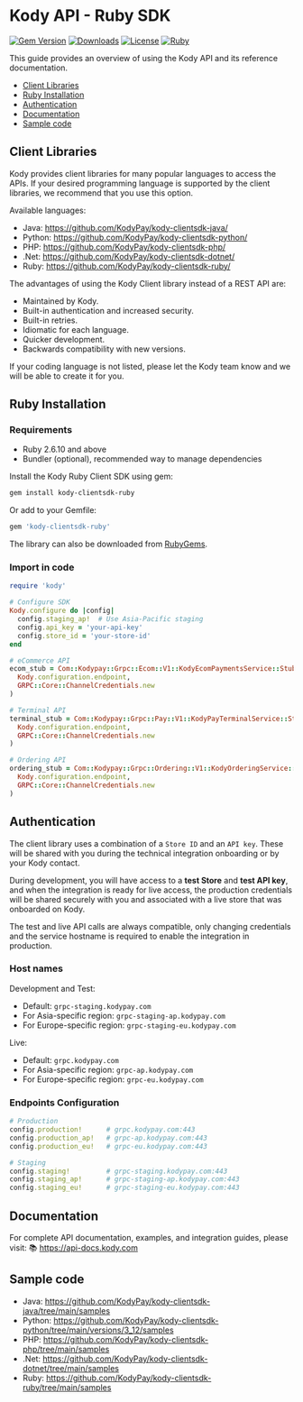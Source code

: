 # Kody API - Ruby SDK

[![Gem Version](https://badge.fury.io/rb/kody-clientsdk-ruby.svg)](https://badge.fury.io/rb/kody-clientsdk-ruby)
[![Downloads](https://img.shields.io/gem/dt/kody-clientsdk-ruby.svg)](https://rubygems.org/gems/kody-clientsdk-ruby)
[![License](https://img.shields.io/badge/License-MIT-blue.svg)](https://opensource.org/licenses/MIT)
[![Ruby](https://img.shields.io/badge/ruby-%3E%3D%202.6.10-red.svg)](https://www.ruby-lang.org/)

This guide provides an overview of using the Kody API and its reference documentation.

- [Client Libraries](#client-libraries)
- [Ruby Installation](#ruby-installation)
- [Authentication](#authentication)
- [Documentation](#documentation)
- [Sample code](#sample-code)

## Client Libraries

Kody provides client libraries for many popular languages to access the APIs. If your desired programming language is supported by the client libraries, we recommend that you use this option.

Available languages:
- Java: https://github.com/KodyPay/kody-clientsdk-java/
- Python: https://github.com/KodyPay/kody-clientsdk-python/
- PHP: https://github.com/KodyPay/kody-clientsdk-php/
- .Net: https://github.com/KodyPay/kody-clientsdk-dotnet/
- Ruby: https://github.com/KodyPay/kody-clientsdk-ruby/

The advantages of using the Kody Client library instead of a REST API are:
- Maintained by Kody.
- Built-in authentication and increased security.
- Built-in retries.
- Idiomatic for each language.
- Quicker development.
- Backwards compatibility with new versions.

If your coding language is not listed, please let the Kody team know and we will be able to create it for you.

## Ruby Installation
### Requirements
- Ruby 2.6.10 and above
- Bundler (optional), recommended way to manage dependencies

Install the Kody Ruby Client SDK using gem:

```bash
gem install kody-clientsdk-ruby
```

Or add to your Gemfile:

```ruby
gem 'kody-clientsdk-ruby'
```

The library can also be downloaded from [RubyGems](https://rubygems.org/gems/kody-clientsdk-ruby).

### Import in code

```ruby
require 'kody'

# Configure SDK
Kody.configure do |config|
  config.staging_ap!  # Use Asia-Pacific staging
  config.api_key = 'your-api-key'
  config.store_id = 'your-store-id'
end

# eCommerce API
ecom_stub = Com::Kodypay::Grpc::Ecom::V1::KodyEcomPaymentsService::Stub.new(
  Kody.configuration.endpoint,
  GRPC::Core::ChannelCredentials.new
)

# Terminal API
terminal_stub = Com::Kodypay::Grpc::Pay::V1::KodyPayTerminalService::Stub.new(
  Kody.configuration.endpoint,
  GRPC::Core::ChannelCredentials.new
)

# Ordering API
ordering_stub = Com::Kodypay::Grpc::Ordering::V1::KodyOrderingService::Stub.new(
  Kody.configuration.endpoint,
  GRPC::Core::ChannelCredentials.new
)
```

## Authentication

The client library uses a combination of a `Store ID` and an `API key`.
These will be shared with you during the technical integration onboarding or by your Kody contact.

During development, you will have access to a **test Store** and **test API key**, and when the integration is ready for live access, the production credentials will be shared securely with you and associated with a live store that was onboarded on Kody.

The test and live API calls are always compatible, only changing credentials and the service hostname is required to enable the integration in production.

### Host names

Development and Test:
- Default: `grpc-staging.kodypay.com`
- For Asia-specific region: `grpc-staging-ap.kodypay.com`
- For Europe-specific region: `grpc-staging-eu.kodypay.com`

Live:
- Default: `grpc.kodypay.com`
- For Asia-specific region: `grpc-ap.kodypay.com`
- For Europe-specific region: `grpc-eu.kodypay.com`

### Endpoints Configuration

```ruby
# Production
config.production!      # grpc.kodypay.com:443
config.production_ap!   # grpc-ap.kodypay.com:443  
config.production_eu!   # grpc-eu.kodypay.com:443

# Staging  
config.staging!         # grpc-staging.kodypay.com:443
config.staging_ap!      # grpc-staging-ap.kodypay.com:443
config.staging_eu!      # grpc-staging-eu.kodypay.com:443
```

## Documentation

For complete API documentation, examples, and integration guides, please visit:
📚 https://api-docs.kody.com

## Sample code

- Java: https://github.com/KodyPay/kody-clientsdk-java/tree/main/samples
- Python: https://github.com/KodyPay/kody-clientsdk-python/tree/main/versions/3_12/samples
- PHP: https://github.com/KodyPay/kody-clientsdk-php/tree/main/samples
- .Net: https://github.com/KodyPay/kody-clientsdk-dotnet/tree/main/samples
- Ruby: https://github.com/KodyPay/kody-clientsdk-ruby/tree/main/samples